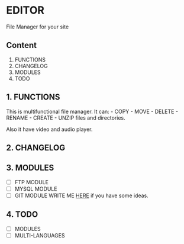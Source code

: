 # EDITOR
File Manager for your site

## Content
1. FUNCTIONS
2. CHANGELOG
3. MODULES
4. TODO

## 1. FUNCTIONS
This is multifunctional file manager. It can:
    - COPY
    - MOVE
    - DELETE
    - RENAME
    - CREATE
    - UNZIP
files and directories.

Also it have video and audio player.

## 2. CHANGELOG



## 3. MODULES
- [ ] FTP MODULE
- [ ] MYSQL MODULE
- [ ] GIT MODULE
WRITE ME [HERE](mailto:mail@naziks.pp.ua]) if you have some ideas.

## 4. TODO
- [ ] MODULES
- [ ] MULTI-LANGUAGES